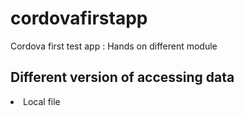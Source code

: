 # cordovafirstapp
Cordova first test app : Hands on different module 

## Different version of accessing data
<li>Local file</li>
